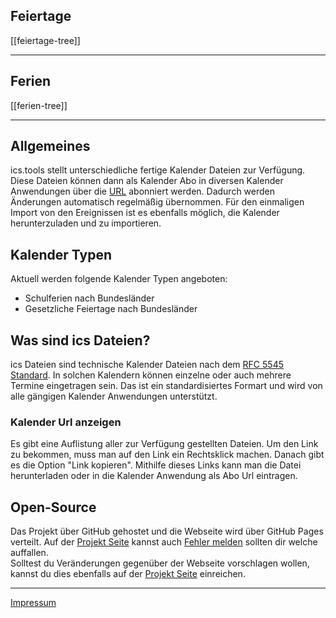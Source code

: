 ## Feiertage
[[feiertage-tree]]

---
## Ferien
[[ferien-tree]]

---
## Allgemeines
ics.tools stellt unterschiedliche fertige Kalender Dateien zur Verfügung. Diese Dateien können dann als Kalender Abo in diversen Kalender Anwendungen über die [URL](#kalender-url-anzeigen) abonniert werden.
Dadurch werden Änderungen automatisch regelmäßig übernommen.
Für den einmaligen Import von den Ereignissen ist es ebenfalls möglich, die Kalender herunterzuladen und zu importieren.

## Kalender Typen
Aktuell werden folgende Kalender Typen angeboten:
- Schulferien nach Bundesländer
- Gesetzliche Feiertage nach Bundesländer

## Was sind ics Dateien?
ics Dateien sind technische Kalender Dateien nach dem [RFC 5545 Standard](https://www.rfc-editor.org/rfc/rfc5545). In solchen Kalendern können einzelne oder auch mehrere Termine eingetragen sein. 
Das ist ein standardisiertes Formart und wird von alle gängigen Kalender Anwendungen unterstützt.

### Kalender Url anzeigen
Es gibt eine Auflistung aller zur Verfügung gestellten Dateien. Um den Link zu bekommen, muss man auf den Link ein Rechtsklick machen. Danach gibt es die Option "Link kopieren". Mithilfe dieses Links kann man die Datei herunterladen oder in die Kalender Anwendung als Abo Url eintragen.

## Open-Source
Das Projekt über GitHub gehostet und die Webseite wird über GitHub Pages verteilt.
Auf der [Projekt Seite](https://github.com/ics-tools/ics.tools) kannst auch [Fehler melden](https://github.com/ics-tools/ics.tools/issues/new/choose) sollten dir welche auffallen.  
Solltest du Veränderungen gegenüber der Webseite vorschlagen wollen, kannst du dies ebenfalls auf der [Projekt Seite](https://github.com/ics-tools/ics.tools) einreichen.

---
[Impressum](https://skillkiller.de/impressum)
